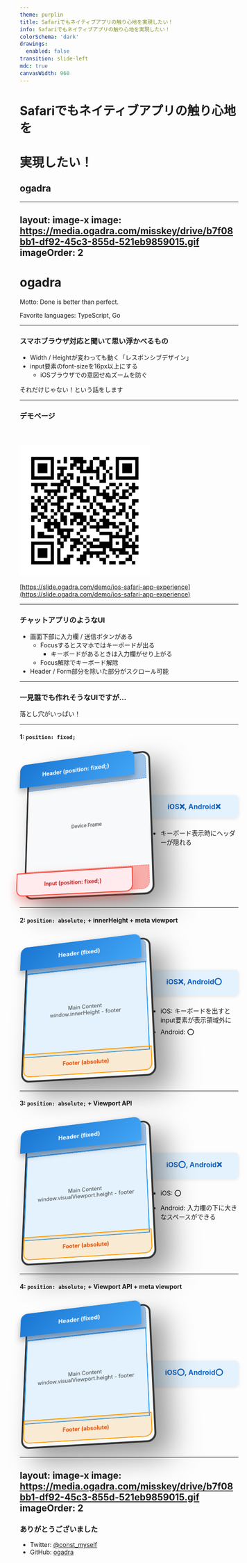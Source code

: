 ```yaml
---
theme: purplin
title: Safariでもネイティブアプリの触り心地を実現したい！
info: Safariでもネイティブアプリの触り心地を実現したい！
colorSchema: 'dark'
drawings:
  enabled: false
transition: slide-left
mdc: true
canvasWidth: 960
---
```


<style>
.slidev-layout {
  padding-top: 0 !important;
}

</style>

# Safariでもネイティブアプリの触り心地を
# 実現したい！
## ogadra

---
layout: image-x
image: https://media.ogadra.com/misskey/drive/b7f08bb1-df92-45c3-855d-521eb9859015.gif
imageOrder: 2
---

# ogadra

Motto: Done is better than perfect.

Favorite languages: TypeScript, Go

---

### スマホブラウザ対応と聞いて思い浮かべるもの

- Width / Heightが変わっても動く「レスポンシブデザイン」
- input要素のfont-sizeを16px以上にする
  - iOSブラウザでの意図せぬズームを防ぐ


<v-click>
  <div class="text-center text-4xl font-bold mt-16">
    それだけじゃない！という話をします
  </div>
</v-click>

---

### デモページ


<img
  src="./imgs/demo.png"
  alt="デモページのURLをQRコード画像にしたもの"
  style="height: 300px; margin-top: 40px;"
/>

<div class="text-center">

  [https://slide.ogadra.com/demo/ios-safari-app-experience](https://slide.ogadra.com/demo/ios-safari-app-experience)
</div>

---

### チャットアプリのようなUI

- 画面下部に入力欄 / 送信ボタンがある
  - Focusするとスマホではキーボードが出る
    - キーボードがあるときは入力欄がせり上がる
  - Focus解除でキーボード解除
- Header / Form部分を除いた部分がスクロール可能

---

### 一見誰でも作れそうなUIですが…

<v-click>
  <div class="text-center text-6xl font-bold mt-36">
    落とし穴がいっぱい！
  </div>
</v-click>

---

#### 1: `position: fixed;`


<div style="display: flex; align-items: center; margin: 2rem 0;">
  <div style="flex: 1; display: flex; justify-content: center; perspective: 1200px;">
    <div style="width: 300px; height: 320px; position: relative; transform: rotateX(15deg) rotateY(-20deg); transform-style: flat;">
    <div style="
      width: 100%;
      height: 100%;
      border: 4px solid #333;
      border-radius: 20px;
      background: #f8f9fa;
      position: absolute;
      box-shadow: 30px 30px 60px rgba(0,0,0,0.4);
      transform: translateZ(0px) translateX(0px);
      display: flex;
      align-items: center;
      justify-content: center;
      font-size: 0.7rem;
      color: #666;
      font-weight: bold;
    ">Device Frame</div>
    <div style="
      position: absolute;
      top: 4px;
      left: 4px;
      right: 4px;
      width: calc(100% - 8px);
      height: 60px;
      background: rgba(25, 118, 210, 0.4);
      border: 1px dashed rgba(25, 118, 210, 0.7);
      transform: translateZ(-5px);
      border-radius: 16px 16px 0 0;
      display: flex;
      align-items: center;
      justify-content: center;
      font-size: 0.6rem;
      color: #1976d2;
      font-weight: bold;
    ">Header padding area</div>
    <div style="
      position: absolute;
      top: 4px;
      left: 4px;
      right: 4px;
      height: 60px;
      background: linear-gradient(135deg, #1976d2 0%, #42a5f5 100%);
      color: white;
      display: flex;
      align-items: center;
      justify-content: center;
      font-size: 0.9rem;
      font-weight: bold;
      border-radius: 16px 16px 0 0;
      transform: translateX(-25px) translateY(-10px) translateZ(45px);
      box-shadow: 0 8px 16px rgba(0,0,0,0.3);
    ">Header (position: fixed;)</div>
    <div style="
      position: absolute;
      bottom: 4px;
      left: 4px;
      right: 4px;
      width: calc(100% - 8px);
      height: 50px;
      background: rgba(244, 67, 54, 0.4);
      border: 1px dashed rgba(244, 67, 54, 0.7);
      transform: translateZ(-5px);
      border-radius: 0 0 16px 16px;
      display: flex;
      align-items: center;
      justify-content: center;
      font-size: 0.6rem;
      color: #f44336;
      font-weight: bold;
    ">Footer margin area</div>
    <div style="
      position: absolute;
      bottom: 15px;
      left: 9px;
      right: 9px;
      height: 50px;
      background: #ffebee;
      border: 2px solid #f44336;
      display: flex;
      align-items: center;
      justify-content: center;
      font-size: 0.8rem;
      font-weight: bold;
      color: #c62828;
      transform: translateX(-30px) translateY(15px) translateZ(45px);
      border-radius: 0 0 16px 16px;
      box-shadow: 0 12px 24px rgba(244,67,54,0.4);
    ">Input (position: fixed;)</div>
    </div>
  </div>
  <div style="flex: 1; font-size: 1rem;">
    <div style="background: #e3f2fd; color: #1565c0; padding: 1rem; border-radius: 0.5rem; font-weight: bold; text-align: center; box-shadow: 0 2px 8px rgba(0,0,0,0.1);">
      iOS❌, Android❌
    </div>
    <ul style="margin-top: 1.5rem; font-size: 0.9rem;">
      <li style="margin-bottom: 0.5rem;">キーボード表示時にヘッダーが隠れる</li>
    </ul>
  </div>
</div>

---

#### 2: `position: absolute;` + innerHeight + meta viewport

<div style="display: flex; align-items: center; margin: 2rem 0;">
  <div style="flex: 1; display: flex; justify-content: center; perspective: 1200px;">
    <div style="width: 300px; height: 320px; position: relative; transform: rotateX(20deg) rotateY(-15deg); transform-style: preserve-3d;">
      <div style="
        width: 100%;
        height: 100%;
        border: 4px solid #333;
        border-radius: 20px;
        background: #f8f9fa;
        position: absolute;
        box-shadow: 30px 30px 60px rgba(0,0,0,0.4);
        transform: translateZ(0px) translateX(0px);
        display: flex;
        align-items: center;
        justify-content: center;
        font-size: 0.7rem;
        color: #666;
        font-weight: bold;
      ">Device Frame</div>
      <div style="
        position: absolute;
        top: 4px;
        left: 4px;
        right: 4px;
        width: calc(100% - 8px);
        height: 60px;
        background: rgba(25, 118, 210, 0.4);
        border: 1px dashed rgba(25, 118, 210, 0.7);
        transform: translateZ(5px);
        border-radius: 16px 16px 0 0;
        display: flex;
        align-items: center;
        justify-content: center;
        font-size: 0.6rem;
        color: #1976d2;
        font-weight: bold;
      ">Header padding area</div>
      <div style="
        position: absolute;
        top: 4px;
        left: 4px;
        right: 4px;
        height: 60px;
        background: linear-gradient(135deg, #1976d2 0%, #42a5f5 100%);
        color: white;
        display: flex;
        align-items: center;
        justify-content: center;
        font-size: 0.9rem;
        font-weight: bold;
        border-radius: 16px 16px 0 0;
        transform: translateZ(30px) translateX(-6px);
        box-shadow: 0 8px 16px rgba(0,0,0,0.3);
      ">Header (fixed)</div>
      <div style="
        position: absolute;
        top: 60px;
        left: 4px;
        right: 4px;
        height: 207px;
        background: #e3f2fd;
        border: 2px solid #2196f3;
        display: flex;
        align-items: center;
        justify-content: center;
        font-size: 0.8rem;
        color: #424242;
        text-align: center;
      ">Main Content<br/>window.innerHeight - footer</div>
      <div style="
        position: absolute;
        bottom: 4px;
        left: 4px;
        right: 4px;
        width: calc(100% - 8px);
        height: 50px;
        background: rgba(255, 150, 0, 0.15);
        border: 2px solid #ff9800;
        display: flex;
        align-items: center;
        justify-content: center;
        font-size: 0.8rem;
        font-weight: bold;
        color: #e65100;
        border-radius: 0 0 16px 16px;
      ">Footer (absolute)</div>
    </div>
  </div>
  <div style="flex: 1; font-size: 1rem;">
    <div style="background: #e3f2fd; color: #1565c0; padding: 1rem; border-radius: 0.5rem; font-weight: bold; text-align: center; box-shadow: 0 2px 8px rgba(0,0,0,0.1);">
      iOS❌, Android⭕
    </div>
    <ul style="margin-top: 1.5rem; font-size: 0.9rem;">
      <li style="margin-bottom: 0.5rem;">iOS: キーボードを出すとinput要素が表示領域外に</li>
      <li style="margin-bottom: 0.5rem;">Android: ⭕</li>
    </ul>
  </div>
</div>

---

#### 3: `position: absolute;` + Viewport API

<div style="display: flex; align-items: center; margin: 2rem 0;">
  <div style="flex: 1; display: flex; justify-content: center; perspective: 1200px;">
    <div style="width: 300px; height: 320px; position: relative; transform: rotateX(20deg) rotateY(-15deg); transform-style: preserve-3d;">
      <div style="
        width: 100%;
        height: 100%;
        border: 4px solid #333;
        border-radius: 20px;
        background: #f8f9fa;
        position: absolute;
        box-shadow: 30px 30px 60px rgba(0,0,0,0.4);
        transform: translateZ(0px) translateX(0px);
        display: flex;
        align-items: center;
        justify-content: center;
        font-size: 0.7rem;
        color: #666;
        font-weight: bold;
      ">Device Frame</div>
      <div style="
        position: absolute;
        top: 4px;
        left: 4px;
        right: 4px;
        width: calc(100% - 8px);
        height: 60px;
        background: rgba(25, 118, 210, 0.4);
        border: 1px dashed rgba(25, 118, 210, 0.7);
        transform: translateZ(5px);
        border-radius: 16px 16px 0 0;
        display: flex;
        align-items: center;
        justify-content: center;
        font-size: 0.6rem;
        color: #1976d2;
        font-weight: bold;
      ">Header padding area</div>
      <div style="
        position: absolute;
        top: 4px;
        left: 4px;
        right: 4px;
        height: 60px;
        background: linear-gradient(135deg, #1976d2 0%, #42a5f5 100%);
        color: white;
        display: flex;
        align-items: center;
        justify-content: center;
        font-size: 0.9rem;
        font-weight: bold;
        border-radius: 16px 16px 0 0;
        transform: translateZ(30px) translateX(-6px);
        box-shadow: 0 8px 16px rgba(0,0,0,0.3);
      ">Header (fixed)</div>
      <div style="
        position: absolute;
        top: 60px;
        left: 4px;
        right: 4px;
        height: 207px;
        background: #e3f2fd;
        border: 2px solid #2196f3;
        display: flex;
        align-items: center;
        justify-content: center;
        font-size: 0.8rem;
        color: #424242;
        text-align: center;
      ">Main Content<br/>window.visualViewport.height - footer</div>
      <div style="
        position: absolute;
        bottom: 4px;
        left: 4px;
        right: 4px;
        width: calc(100% - 8px);
        height: 50px;
        background: rgba(255, 150, 0, 0.15);
        border: 2px solid #ff9800;
        display: flex;
        align-items: center;
        justify-content: center;
        font-size: 0.8rem;
        font-weight: bold;
        color: #e65100;
        border-radius: 0 0 16px 16px;
      ">Footer (absolute)</div>
    </div>
  </div>
  <div style="flex: 1; font-size: 1rem;">
    <div style="background: #e3f2fd; color: #1565c0; padding: 1rem; border-radius: 0.5rem; font-weight: bold; text-align: center; box-shadow: 0 2px 8px rgba(0,0,0,0.1);">
      iOS⭕, Android❌
    </div>
    <ul style="margin-top: 1.5rem; font-size: 0.9rem;">
      <li style="margin-bottom: 0.5rem;">iOS: ⭕</li>
      <li style="margin-bottom: 0.5rem;">Android: 入力欄の下に大きなスペースができる</li>
    </ul>
  </div>
</div>

---

#### 4: `position: absolute;` + Viewport API + meta viewport

<div style="display: flex; align-items: center; margin: 2rem 0;">
  <div style="flex: 1; display: flex; justify-content: center; perspective: 1200px;">
    <div style="width: 300px; height: 320px; position: relative; transform: rotateX(20deg) rotateY(-15deg); transform-style: preserve-3d;">
      <div style="
        width: 100%;
        height: 100%;
        border: 4px solid #333;
        border-radius: 20px;
        background: #f8f9fa;
        position: absolute;
        box-shadow: 30px 30px 60px rgba(0,0,0,0.4);
        transform: translateZ(0px) translateX(0px);
        display: flex;
        align-items: center;
        justify-content: center;
        font-size: 0.7rem;
        color: #666;
        font-weight: bold;
      ">Device Frame</div>
      <div style="
        position: absolute;
        top: 4px;
        left: 4px;
        right: 4px;
        width: calc(100% - 8px);
        height: 60px;
        background: rgba(25, 118, 210, 0.4);
        border: 1px dashed rgba(25, 118, 210, 0.7);
        transform: translateZ(5px);
        border-radius: 16px 16px 0 0;
        display: flex;
        align-items: center;
        justify-content: center;
        font-size: 0.6rem;
        color: #1976d2;
        font-weight: bold;
      ">Header padding area</div>
      <div style="
        position: absolute;
        top: 4px;
        left: 4px;
        right: 4px;
        height: 60px;
        background: linear-gradient(135deg, #1976d2 0%, #42a5f5 100%);
        color: white;
        display: flex;
        align-items: center;
        justify-content: center;
        font-size: 0.9rem;
        font-weight: bold;
        border-radius: 16px 16px 0 0;
        transform: translateZ(30px) translateX(-6px);
        box-shadow: 0 8px 16px rgba(0,0,0,0.3);
      ">Header (fixed)</div>
      <div style="
        position: absolute;
        top: 60px;
        left: 4px;
        right: 4px;
        height: 207px;
        background: #e3f2fd;
        border: 2px solid #2196f3;
        display: flex;
        align-items: center;
        justify-content: center;
        font-size: 0.8rem;
        color: #424242;
        text-align: center;
      ">Main Content<br/>window.visualViewport.height - footer</div>
      <div style="
        position: absolute;
        bottom: 4px;
        left: 4px;
        right: 4px;
        width: calc(100% - 8px);
        height: 50px;
        background: rgba(255, 150, 0, 0.15);
        border: 2px solid #ff9800;
        display: flex;
        align-items: center;
        justify-content: center;
        font-size: 0.8rem;
        font-weight: bold;
        color: #e65100;
        border-radius: 0 0 16px 16px;
      ">Footer (absolute)</div>
    </div>
  </div>
  <div style="flex: 1; font-size: 1rem;">
    <div style="background: #e3f2fd; color: #1565c0; padding: 1rem; border-radius: 0.5rem; font-weight: bold; text-align: center; box-shadow: 0 2px 8px rgba(0,0,0,0.1);">
      iOS⭕, Android⭕
    </div>
  </div>
</div>


---
layout: image-x
image: https://media.ogadra.com/misskey/drive/b7f08bb1-df92-45c3-855d-521eb9859015.gif
imageOrder: 2
---


### ありがとうございました

- Twitter: [@const_myself](https://twitter.com/const_myself)
- GitHub: [ogadra](https://github.com/ogadra)

<PoweredBySlidev mt-10 />

